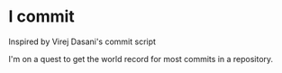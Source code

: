 # I commit
Inspired by Virej Dasani's commit script

I'm on a quest to get the world record for most commits in a repository.
